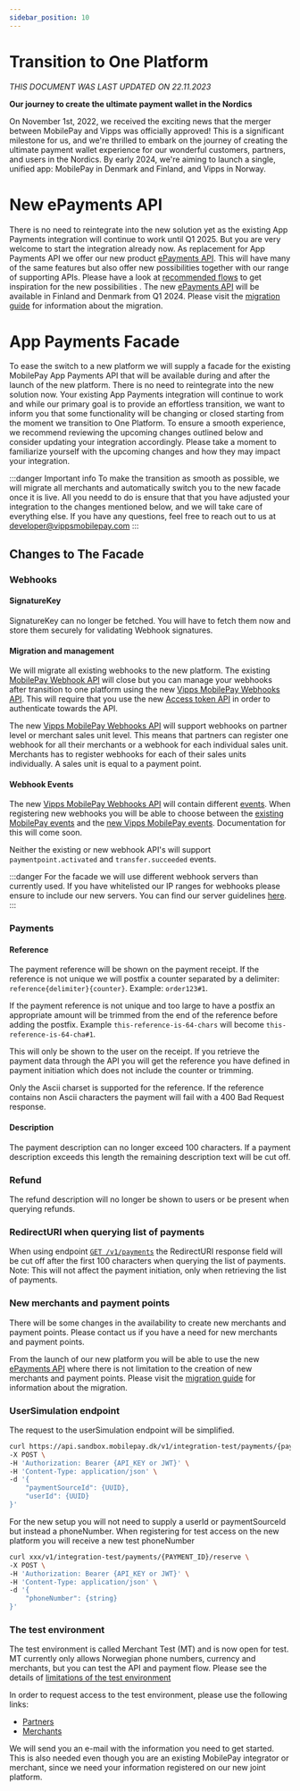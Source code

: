 ```yaml
---
sidebar_position: 10
---
```


# Transition to One Platform
*THIS DOCUMENT WAS LAST UPDATED ON 22.11.2023*

**Our journey to create the ultimate payment wallet in the Nordics**

On November 1st, 2022, we received the exciting news that the merger between MobilePay and Vipps was officially approved! This is a significant milestone for us, and we're thrilled to embark on the journey of creating the ultimate payment wallet experience for our wonderful customers, partners, and users in the Nordics. By early 2024, we're aiming to launch a single, unified app: MobilePay in Denmark and Finland, and Vipps in Norway.

# New ePayments API
There is no need to reintegrate into the new solution yet as the existing App Payments integration will continue to work until Q1 2025. But you are very welcome to start the integration already now. As replacement for App Payments API we offer our new product [ePayments API](https://developer.vippsmobilepay.com/docs/APIs/epayment-api/). This will have many of the same features but also offer new possibilities together with our range of supporting APIs. Please have a look at [recommended flows](https://developer.vippsmobilepay.com/docs/solutions/) to get inspiration for the new possibilities . The new [ePayments API](https://developer.vippsmobilepay.com/docs/APIs/epayment-api/) will be available in Finland and Denmark from Q1 2024. Please visit the [migration guide](https://developer.vippsmobilepay.com/docs/mp-migration-guide/app-payments/) for information about the migration.

# App Payments Facade 
To ease the switch to a new platform we will supply a facade for the existing MobilePay App Payments API that will be available during and after the launch of the new platform. There is no need to reintegrate into the new solution now. Your existing App Payments integration will continue to work and while our primary goal is to provide an effortless transition, we want to inform you that some functionality will be changing or closed starting from the moment we transition to One Platform. To ensure a smooth experience, we recommend reviewing the upcoming changes outlined below and consider updating your integration accordingly. Please take a moment to familiarize yourself with the upcoming changes and how they may impact your integration. 

:::danger Important info
To make the transition as smooth as possible, we will migrate all merchants and automatically switch you to the new facade once it is live. All you needd to do is ensure that that you have adjusted your integration to the changes mentioned below, and we will take care of everything else. If you have any questions, feel free to reach out to us at developer@vippsmobilepay.com 
:::
## Changes to The Facade

### Webhooks

#### SignatureKey
SignatureKey can no longer be fetched. You will have to fetch them now and store them securely for validating Webhook signatures.

#### Migration and management
We will migrate all existing webhooks to the new platform. The existing [MobilePay Webhook API](https://developer.mobilepay.dk/api/wehooks) will close but you can manage your webhooks after transition to one platform using the new [Vipps MobilePay Webhooks API](https://developer.vippsmobilepay.com/api/webhooks/). This will require that you use the new [Access token API](https://developer.vippsmobilepay.com/api/access-token/) in order to authenticate towards the API. 

The new [Vipps MobilePay Webhooks API](https://developer.vippsmobilepay.com/api/webhooks/) will support webhooks on partner level or merchant sales unit level. This means that partners can register one webhook for all their merchants or a webhook for each individual sales unit. Merchants has to register webhooks for each of their sales units individually. A sales unit is equal to a payment point. 

#### Webhook Events
The new [Vipps MobilePay Webhooks API](https://developer.vippsmobilepay.com/api/webhooks/) will contain different [events](https://developer.vippsmobilepay.com/docs/APIs/webhooks-api/events/). When registering new webhooks you will be able to choose between the [existing MobilePay events](https://developer.mobilepay.dk/docs/app-payments/webhooks#available-webhook-events) and the [new Vipps MobilePay events](https://developer.vippsmobilepay.com/docs/APIs/webhooks-api/events/). Documentation for this will come soon.

Neither the existing or new webhook API's will support `paymentpoint.activated` and `transfer.succeeded` events. 

:::danger 
For the facade we will use different webhook servers than currently used. If you have whitelisted our IP ranges for webhooks please ensure to include our new servers. You can find our server guidelines [here](https://developer.vippsmobilepay.com/docs/developer-resources/servers/).
::: 

### Payments

#### Reference
The payment reference will be shown on the payment receipt. If the reference is not unique we will postfix a counter separated by a delimiter:
`reference{delimiter}{counter}`. Example: `order123#1`.

If the payment reference is not unique and too large to have a postfix an appropriate amount will be trimmed from the end of the reference before adding the postfix.
Example  `this-reference-is-64-chars` will become `this-reference-is-64-cha#1`.

This will only be shown to the user on the receipt. If you retrieve the payment data through the API you will get the reference you have defined in payment initiation which does not include the counter or trimming.

Only the Ascii charset is supported for the reference. If the reference contains non Ascii characters the payment will fail with a 400 Bad Request response.

#### Description
The payment description can no longer exceed 100 characters. If a payment description exceeds this length the remaining description text will be cut off.

### Refund
The refund description will no longer be shown to users or be present when querying refunds.

### RedirectURI when querying list of payments
When using endpoint [`GET /v1/payments`](https://developer.mobilepay.dk/api/app-payments#tag/Payments/operation/get-payments-list) the RedirectURI response field will be cut off after the first 100 characters when querying the list of payments. 
Note: This will not affect the payment initiation, only when retrieving the list of payments.

### New merchants and payment points
There will be some changes in the availability to create new merchants and payment points. Please contact us if you have a need for new merchants and payment points. 

From the launch of our new platform you will be able to use the new [ePayments API](https://developer.vippsmobilepay.com/docs/APIs/epayment-api/) where there is not limitation to the creation of new merchants and payment points. Please visit the [migration guide](https://developer.vippsmobilepay.com/docs/mp-migration-guide/app-payments/) for information about the migration. 

### UserSimulation endpoint
The request to the userSimulation endpoint will be simplified. 
```bash title="Old MobilePay request"
curl https://api.sandbox.mobilepay.dk/v1/integration-test/payments/{paymentid}/reserve \
-X POST \
-H 'Authorization: Bearer {API_KEY or JWT}' \
-H 'Content-Type: application/json' \
-d '{
    "paymentSourceId": {UUID},
    "userId": {UUID}
}'
```

For  the new setup you will not need to supply a userId or paymentSourceId but instead a phoneNumber. When registering for test access on the new platform you will receive a new test phoneNumber

```bash title="New Vipps MobilePay request"
curl xxx/v1/integration-test/payments/{PAYMENT_ID}/reserve \
-X POST \
-H 'Authorization: Bearer {API_KEY or JWT}' \
-H 'Content-Type: application/json' \
-d '{
    "phoneNumber": {string}
}'
```

### The test environment 

The test environment is called Merchant Test (MT) and is now open for test. MT currently only allows Norwegian phone numbers, currency and merchants, but you can test the API and payment flow. Please see the details of [limitations of the test environment](https://developer.vippsmobilepay.com/docs/test-environment/)

In order to request access to the test environment, please use the following links:

- [Partners](https://www.vippsmobilepay.com/partner/become-a-partner)
- [Merchants](https://vippsmobilepay.com/merchant-test-account-sign-up)


We will send you an e-mail with the information you need to get started. This is also needed even though you are an existing MobilePay integrator or merchant, since we need your information registered on our new joint platform.
